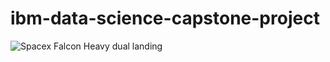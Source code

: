 # ibm-data-science-capstone-project


![Spacex Falcon Heavy dual landing](https://thumbs.gfycat.com/AdmirableEquatorialBlacklab-size_restricted.gif)
